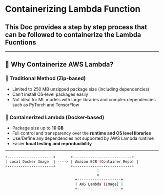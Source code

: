 # Containerizing Lambda Function
## This Doc provides a step by step process that can be followed to containerize the Lambda Fucntions

---

## 🚀 Why Containerize AWS Lambda?

### 🔧 Traditional Method (Zip-based)
- Limited to 250 MB unzipped package size (including dependencies)
- Can't install OS-level packages easily
- Not ideal for ML models with large libraries and complex dependencies such as PyTorch and TensorFlow
### 🐳 Containerized Lambda (Docker-based)
- Package size up to **10 GB**
- Full control and transparency over the **runtime and OS level libraries**
- Use/Define any dependencies not supported by AWS Lambda runtime
- Easier **local testing and reproducibility**

---

```bash
+---------------------+       +---------------------------+
| Local Docker Image  | ----> | Amazon ECR (Container Repo) |
+---------------------+       +---------------------------+
                                          |
                                          v
                                +--------------------+
                                | AWS Lambda (Image) |
                                +--------------------+
